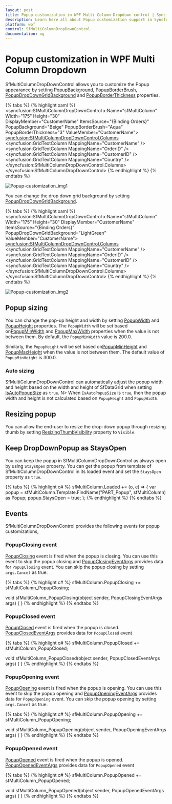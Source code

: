 ```yaml
---
layout: post
title: Popup customization in WPF Multi Column Dropdown control | Syncfusion
description: Learn here all about Popup customization support in Syncfusion WPF Multi Column Dropdown (SfMultiColumnDropDown) control and more.
platform: wpf
control: SfMultiColumnDropDownControl
documentation: ug
---
```


# Popup customization in WPF Multi Column Dropdown
SfMultiColumnDropDownControl allows you to customize the Popup appearance by setting [PopupBackground](https://help.syncfusion.com/cr/wpf/Syncfusion.UI.Xaml.Grid.SfMultiColumnDropDownControl.html#Syncfusion_UI_Xaml_Grid_SfMultiColumnDropDownControl_PopupBackground), [PopupBorderBrush](https://help.syncfusion.com/cr/wpf/Syncfusion.UI.Xaml.Grid.SfMultiColumnDropDownControl.html#Syncfusion_UI_Xaml_Grid_SfMultiColumnDropDownControl_PopupBorderBrush), [PopupDropDownGridBackground](https://help.syncfusion.com/cr/wpf/Syncfusion.UI.Xaml.Grid.SfMultiColumnDropDownControl.html#Syncfusion_UI_Xaml_Grid_SfMultiColumnDropDownControl_PopupDropDownGridBackground) and [PopupBorderThickness](https://help.syncfusion.com/cr/wpf/Syncfusion.UI.Xaml.Grid.SfMultiColumnDropDownControl.html#Syncfusion_UI_Xaml_Grid_SfMultiColumnDropDownControl_PopupBorderThickness) properties.

{% tabs %}
{% highlight xaml %}
<syncfusion:SfMultiColumnDropDownControl x:Name="sfMultiColumn"
                                         Width="175"
                                         Height="30"                                                     
                                         DisplayMember="CustomerName"
                                         ItemsSource="{Binding Orders}"
                                         PopupBackground="Beige"
                                         PopupBorderBrush="Aqua"
                                         PopupBorderThickness="3"
                                         ValueMember="CustomerName">
                <syncfusion:SfMultiColumnDropDownControl.Columns>
                    <syncfusion:GridTextColumn MappingName="CustomerName" />
                    <syncfusion:GridTextColumn MappingName="OrderID" />
                    <syncfusion:GridTextColumn MappingName="CustomerID" />
                    <syncfusion:GridTextColumn MappingName="Country" />
                </syncfusion:SfMultiColumnDropDownControl.Columns>
</syncfusion:SfMultiColumnDropDownControl>
{% endhighlight %}
{% endtabs %}

![Popup-customization_img1](Popup-customization_images/Popup-customization_img1.png)

You can change the drop down grid background by setting [PopupDropDownGridBackground](https://help.syncfusion.com/cr/wpf/Syncfusion.UI.Xaml.Grid.SfMultiColumnDropDownControl.html#Syncfusion_UI_Xaml_Grid_SfMultiColumnDropDownControl_PopupDropDownGridBackground).

{% tabs %}
{% highlight xaml %}
<syncfusion:SfMultiColumnDropDownControl x:Name="sfMultiColumn"
                                         Width="175"
                                         Height="30"
                                         DisplayMember="CustomerName"
                                         ItemsSource="{Binding Orders}"
                                         PopupDropDownGridBackground="LightGreen"
                                         ValueMember="CustomerName">
                <syncfusion:SfMultiColumnDropDownControl.Columns>
                    <syncfusion:GridTextColumn MappingName="CustomerName" />
                    <syncfusion:GridTextColumn MappingName="OrderID" />
                    <syncfusion:GridTextColumn MappingName="CustomerID" />
                    <syncfusion:GridTextColumn MappingName="Country" />
                </syncfusion:SfMultiColumnDropDownControl.Columns>
</syncfusion:SfMultiColumnDropDownControl>
{% endhighlight %}
{% endtabs %}

![Popup-customization_img2](Popup-customization_images/Popup-customization_img2.png)

## Popup sizing

You can change the pop-up height and width by setting [PopupWidth](https://help.syncfusion.com/cr/wpf/Syncfusion.UI.Xaml.Grid.SfMultiColumnDropDownControl.html#Syncfusion_UI_Xaml_Grid_SfMultiColumnDropDownControl_PopupWidth) and [PopupHeight](https://help.syncfusion.com/cr/wpf/Syncfusion.UI.Xaml.Grid.SfMultiColumnDropDownControl.html#Syncfusion_UI_Xaml_Grid_SfMultiColumnDropDownControl_PopupHeight) properties. The `PopupWidth` will be set based on[PopupMinWidth](https://help.syncfusion.com/cr/wpf/Syncfusion.UI.Xaml.Grid.SfMultiColumnDropDownControl.html#Syncfusion_UI_Xaml_Grid_SfMultiColumnDropDownControl_PopupMinWidth) and [PopupMaxWidth](https://help.syncfusion.com/cr/wpf/Syncfusion.UI.Xaml.Grid.SfMultiColumnDropDownControl.html#Syncfusion_UI_Xaml_Grid_SfMultiColumnDropDownControl_PopupMaxWidth) properties when the value is not between them. By default, the `PopupMinWidth` value is 200.0. 

Similarly, the `PopupHeight` will be set based on[PopupMinHeight](https://help.syncfusion.com/cr/wpf/Syncfusion.UI.Xaml.Grid.SfMultiColumnDropDownControl.html#Syncfusion_UI_Xaml_Grid_SfMultiColumnDropDownControl_PopupMinHeight) and [PopupMaxHeight](https://help.syncfusion.com/cr/wpf/Syncfusion.UI.Xaml.Grid.SfMultiColumnDropDownControl.html#Syncfusion_UI_Xaml_Grid_SfMultiColumnDropDownControl_PopupMaxHeight) when the value is not between them. The default value of `PopupMinHeight` is 300.0. 

### Auto sizing

SfMultiColumnDropDownControl can automatically adjust the popup width and height based on the width and height of SfDataGrid when setting [IsAutoPopupSize](https://help.syncfusion.com/cr/wpf/Syncfusion.UI.Xaml.Grid.SfMultiColumnDropDownControl.html#Syncfusion_UI_Xaml_Grid_SfMultiColumnDropDownControl_IsAutoPopupSize) as `true`.
N> When `IsAutoPopupSize` is `true`, then the popup width and height is not calculated based on `PopupHeight` and `PopupWidth`.

## Resizing popup

You can allow the end-user to resize the drop-down popup through resizing thumb by setting [ResizingThumbVisibility](https://help.syncfusion.com/cr/wpf/Syncfusion.UI.Xaml.Grid.SfMultiColumnDropDownControl.html#Syncfusion_UI_Xaml_Grid_SfMultiColumnDropDownControl_ResizingThumbVisibility) property to `Visible`.

## Keep DropDownPopup as StaysOpen

You can keep the popup in SfMultiColumnDropDownControl as always open by using `StaysOpen` property. You can get the popup from template of SfMultiColumnDropDownControl in its loaded event and set the `StaysOpen` property as `true`.

{% tabs %}
{% highlight c# %}
sfMultiColumn.Loaded += (o, e) =>
{
   var popup = sfMultiColumn.Template.FindName("PART_Popup", sfMultiColumn) as Popup;
   popup.StaysOpen = true;
};
{% endhighlight %}
{% endtabs %}

## Events

SfMultiColumnDropDownControl provides the following events for popup customizations,
 
### PopupClosing event

[PopupClosing](https://help.syncfusion.com/cr/wpf/Syncfusion.UI.Xaml.Grid.SfMultiColumnDropDownControl.html#Syncfusion_UI_Xaml_Grid_SfMultiColumnDropDownControl_PopupClosing) event is fired when the popup is closing. You can use this event to skip the popup closing and [PopupClosingEventArgs](https://help.syncfusion.com/cr/wpf/Syncfusion.UI.Xaml.Grid.PopupClosingEventArgs.html) provides data for `PopupClosing` event. You can skip the popup closing by setting `args.Cancel` as true.

{% tabs %}
{% highlight c# %}
sfMultiColumn.PopupClosing += sfMultiColumn_PopupClosing;

void sfMultiColumn_PopupClosing(object sender, PopupClosingEventArgs args)
{
}
{% endhighlight %}
{% endtabs %}

### PopupClosed event

[PopupClosed](https://help.syncfusion.com/cr/wpf/Syncfusion.UI.Xaml.Grid.SfMultiColumnDropDownControl.html#Syncfusion_UI_Xaml_Grid_SfMultiColumnDropDownControl_PopupClosed) event is fired when the popup is closed. [PopupClosedEventArgs](https://help.syncfusion.com/cr/wpf/Syncfusion.UI.Xaml.Grid.PopupClosedEventArgs.html) provides data for `PopupClosed` event

{% tabs %}
{% highlight c# %}
sfMultiColumn.PopupClosed += sfMultiColumn_PopupClosed;

void sfMultiColumn_PopupClosed(object sender, PopupClosedEventArgs args)
{
}
{% endhighlight %}
{% endtabs %}

### PopupOpening event

[PopupOpening](https://help.syncfusion.com/cr/wpf/Syncfusion.UI.Xaml.Grid.SfMultiColumnDropDownControl.html#Syncfusion_UI_Xaml_Grid_SfMultiColumnDropDownControl_PopupOpening) event is fired when the popup is opening. You can use this event to skip the popup opening and [PopupOpeningEventArgs](https://help.syncfusion.com/cr/wpf/Syncfusion.UI.Xaml.Grid.PopupOpeningEventArgs.html) provides data for `PopupOpening` event. You can skip the popup opening by setting `args.Cancel` as true.

{% tabs %}
{% highlight c# %}
sfMultiColumn.PopupOpening += sfMultiColumn_PopupOpening;

void sfMultiColumn_PopupOpening(object sender, PopupOpeningEventArgs args)
{
}
{% endhighlight %}
{% endtabs %}

### PopupOpened event

[PopupOpened](https://help.syncfusion.com/cr/wpf/Syncfusion.UI.Xaml.Grid.SfMultiColumnDropDownControl.html#Syncfusion_UI_Xaml_Grid_SfMultiColumnDropDownControl_PopupOpened) event is fired when the popup is opened. [PopupOpenedEventArgs](https://help.syncfusion.com/cr/wpf/Syncfusion.UI.Xaml.Grid.PopupOpenedEventArgs.html) provides data for `PopupOpened` event

{% tabs %}
{% highlight c# %}
sfMultiColumn.PopupOpened += sfMultiColumn_PopupOpened;

void sfMultiColumn_PopupOpened(object sender, PopupOpenedEventArgs args)
{
}
{% endhighlight %}
{% endtabs %}
